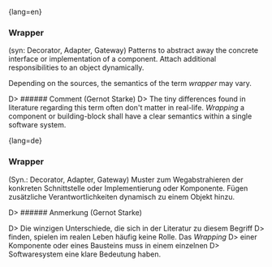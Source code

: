 {lang=en}
### Wrapper

(syn: Decorator, Adapter, Gateway) Patterns to abstract away the concrete interface or implementation of a component. Attach additional responsibilities to an object dynamically.

Depending on the sources, the semantics of the term _wrapper_ may vary.

D> ###### Comment (Gernot Starke)
D> The tiny differences found in literature regarding this term often don't matter in real-life. _Wrapping_ a component or building-block shall have a clear semantics within a single software system.

{lang=de}
### Wrapper

(Syn.: Decorator, Adapter, Gateway) Muster zum Wegabstrahieren der
konkreten Schnittstelle oder Implementierung oder Komponente. Fügen
zusätzliche Verantwortlichkeiten dynamisch zu einem Objekt hinzu.

D> ###### Anmerkung (Gernot Starke)

D> Die winzigen Unterschiede, die sich in der Literatur zu diesem Begriff
D> finden, spielen im realen Leben häufig keine Rolle. Das *Wrapping*
D> einer Komponente oder eines Bausteins muss in einem einzelnen
D> Softwaresystem eine klare Bedeutung haben.
